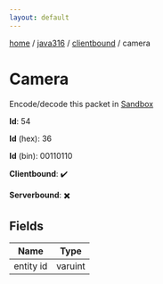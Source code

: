 ```yaml
---
layout: default
---
```


[home](/)  /  [java316](/protocol/java316)  /  [clientbound](/protocol/java316/clientbound)  /  camera

# Camera

Encode/decode this packet in [Sandbox](../../../sandbox/java316#clientbound.camera)

**Id**: 54

**Id** (hex): 36

**Id** (bin): 00110110

**Clientbound**: ✔️

**Serverbound**: ✖️

## Fields

Name | Type
---|---
entity id | varuint
